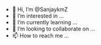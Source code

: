 - 👋 Hi, I’m @SanjaykmZ
- 👀 I’m interested in ...
- 🌱 I’m currently learning ...
- 💞️ I’m looking to collaborate on ...
- 📫 How to reach me ...

<!---
SanjaykmZ/SanjaykmZ is a ✨ special ✨ repository because its `README.md` (this file) appears on your GitHub profile.
You can click the Preview link to take a look at your changes.
--->
